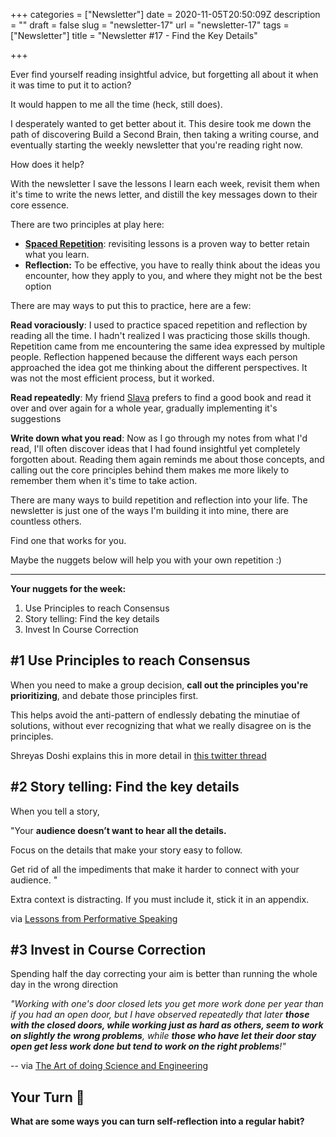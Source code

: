 +++
categories = ["Newsletter"]
date = 2020-11-05T20:50:09Z
description = ""
draft = false
slug = "newsletter-17"
url = "newsletter-17"
tags = ["Newsletter"]
title = "Newsletter #17 - Find the Key Details"

+++


Ever find yourself reading insightful advice, but forgetting all about it when it was time to put it to action?

It would happen to me all the time (heck, still does).

I desperately wanted to get better about it. This desire took me down the path of discovering Build a Second Brain, then taking a writing course, and eventually starting the weekly newsletter that you're reading right now.

How does it help?

With the newsletter I save the lessons I learn each week, revisit them when it's time to write the news letter, and distill the key messages down to their core essence.

There are two principles at play here:

* [**Spaced Repetition**](https://collegeinfogeek.com/spaced-repetition-memory-technique/): revisiting lessons is a proven way to better retain what you learn.
* **Reflection:** To be effective, you have to really think about the ideas you encounter, how they apply to you, and where they might not be the best option

There are may ways to put this to practice, here are a few:

**Read voraciously**: I used to practice spaced repetition and reflection by reading all the time. I hadn't realized I was practicing those skills though. Repetition came from me encountering the same idea expressed by multiple people. Reflection happened because the different ways each person approached the idea got me thinking about the different perspectives. It was not the most efficient process, but it worked.

**Read repeatedly**: My friend [Slava](https://twitter.com/b0noi) prefers to find a good book and read it over and over again for a whole year, gradually implementing it's suggestions

**Write down what you read**: Now as I go through my notes from what I'd read, I'll often discover ideas that I had found insightful yet completely forgotten about. Reading them again reminds me about those concepts, and calling out the core principles behind them makes me more likely to remember them when it's time to take action.

There are many ways to build repetition and reflection into your life. The newsletter is just one of the ways I'm building it into mine, there are countless others.

Find one that works for you.

Maybe the nuggets below will help you with your own repetition :)

---

**Your nuggets for the week:**

1. Use Principles to reach Consensus
2. Story telling: Find the key details
3. Invest In Course Correction

## #1 Use Principles to reach Consensus

When you need to make a group decision, **call out the principles you're prioritizing**, and debate those principles first.

This helps avoid the anti-pattern of endlessly debating the minutiae of solutions, without ever recognizing that what we really disagree on is the principles.

Shreyas Doshi explains this in more detail in [this twitter thread](https://twitter.com/shreyas/status/1322625628433129473)

## #2 Story telling: Find the key details

When you tell a story,

"Your **audience doesn’t want to hear all the details.**

Focus on the details that make your story easy to follow.

Get rid of all the impediments that make it harder to connect with your audience. "

Extra context is distracting. If you must include it, stick it in an appendix.

via [Lessons from Performative Speaking](https://twitter.com/julia_saxena/status/1323484285681180672)

## #3 Invest in Course Correction

Spending half the day correcting your aim is better than running the whole day in the wrong direction

_"Working with one's door closed lets you get more work done per year than if you had an open door, but I have observed repeatedly that later **those with the closed doors, while working just as hard as others, seem to work on slightly the wrong problems**, while **those who have let their door stay open get less work done but tend to work on the right problems**!"_

-- via [The Art of doing Science and Engineering](https://amzn.to/362LbVu)

## Your Turn 👊

**What are some ways you can turn self-reflection into a regular habit?**

